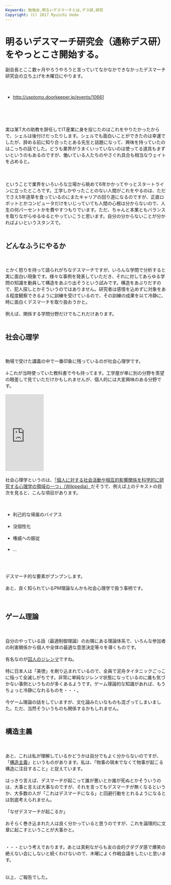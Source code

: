 ```yaml
---
Keywords: 勉強会,明るいデスマーチとは,デス研,研究
Copyright: (C) 2017 Ryuichi Ueda
---
```


# 明るいデスマーチ研究会（通称デス研）をやっとこさ開始する。
副会長とここ数ヶ月やろうやろうと言っていてなかなかできなかったデスマーチ研究会の立ち上げを木曜日にやります。<br />
<br />
<ul><br />
 <li><a href="http://usptomo.doorkeeper.jp/events/10661">http://usptomo.doorkeeper.jp/events/10661</a></li><br />
</ul><br />
<br />
<br />
実は某T大の助教を辞任してIT産業に身を投じたのはこれをやりたかったからで、シェルは後付けだったりします。シェルでも面白いことができたのは幸運でしたが、辞める前に知り合ったとある先生と話題になって、興味を持っていたのはこっちの話でした。どうも業界がうまくいっていないのは使ってる道具もまずいというのもあるのですが、働いている人たちのやさぐれ具合も相当なウェイトを占めると。<br />
<br />
<!--more--><br />
<br />
ということで業界をいろいろな立場から眺めて6年かかってやっとスタートラインに立ったところです。工学しかやったことのない人間がこれをやるのは、ただでさえ5年道草を食っているのにまたキャリアの回り道になるのですが、正直ロボットとかコンピュータだけをいじっていても人間の心根は分からないので、人生の何パーセントかを費やすつもりでいます。ただ、ちゃんと本業ともバランスを取りながらゆるゆるとやっていこうと思います。自分の分からないことが分かればよいというスタンスで。<br />
<br />
<h2>どんなふうにやるか</h2><br />
<br />
とかく怒りを持って語られがちなデスマーチですが、いろんな学問で分析すると実に面白い現象です。様々な事例を発表していただき、それに対してあらゆる学問の知識を動員して構造をあぶり出そうという試みです。構造をあぶりだすので、犯人探しとかそういうのではありません。研究者は感情を込めずに対象をある程度観察できるように訓練を受けているので、その訓練の成果を以て冷静に、時に面白くデスマーチを取り扱おうかと。<br />
<br />
例えば、関係する学問分野だけでもこれだけあります。<br />
<br />
<h2>社会心理学</h2><br />
<br />
駒場で受けた講義の中で一番印象に残っているのが社会心理学です。<br />
<br />
↓これが当時使っていた教科書で今も持ってます。工学屋が単に別の分野を羨望の眼差しで見ていただけかもしれませんが、個人的には大変興味のある分野です。<br />
<br />
<iframe src="http://rcm-fe.amazon-adsystem.com/e/cm?lt1=_blank&bc1=000000&IS2=1&bg1=FFFFFF&fc1=000000&lc1=0000FF&t=ryuichiueda-22&o=9&p=8&l=as4&m=amazon&f=ifr&ref=ss_til&asins=4000039245" style="width:120px;height:240px;" scrolling="no" marginwidth="0" marginheight="0" frameborder="0"></iframe><br />
<br />
社会心理学というのは、<a href="http://ja.wikipedia.org/wiki/%E7%A4%BE%E4%BC%9A%E5%BF%83%E7%90%86%E5%AD%A6">「個人に対する社会活動や相互的影響関係を科学的に研究する心理学の領域の一つ」（Wikipedia）</a>だそうで、例えば上のテキストの目次を見ると、こんな項目があります。<br />
<br />
<ul><br />
 <li>利己的な帰属のバイアス</li><br />
 <li>没個性化</li><br />
 <li>権威への服従</li><br />
 <li>...</li><br />
</ul><br />
<br />
デスマーチ的な要素がプンプンします。<br />
<br />
あと、良く知られているPM理論なんかも社会心理学で扱う事柄です。<br />
<br />
<br />
<h2>ゲーム理論</h2><br />
<br />
自分のやっている話（最適制御理論）のお隣にある理論体系で、いろんな参加者の利害関係から個人や全体の最適な意思決定等々を導くものです。<br />
<br />
有名なのが<a href="http://ja.wikipedia.org/wiki/%E5%9B%9A%E4%BA%BA%E3%81%AE%E3%82%B8%E3%83%AC%E3%83%B3%E3%83%9E">囚人のジレンマ</a>ですね。<br />
<br />
特に日本人は「美徳」を刷り込まれているので、全員で泥舟タイタニックごっこに陥って全滅しがちです。非常に単純なジレンマ状態になっているのに誰も気づかない事例というものが多くあるようです。ゲーム理論的な知識があれば、もうちょっと冷静になれるものを・・・。<br />
<br />
今ゲーム理論の話をしていますが、文化論みたいなものも混ざってしまいました。ただ、当然そういうものも関係するかもしれません。<br />
<br />
<h2>構造主義</h2><br />
<br />
あと、これは私が理解しているかどうかは自分でもよく分からないのですが、「<a href="http://ja.wikipedia.org/wiki/%E6%A7%8B%E9%80%A0%E4%B8%BB%E7%BE%A9">構造主義</a>」というものがあります。私は、「物事の瑣末でなくて物事が起こる構造に注目すること」と捉えています。<br />
<br />
はっきり言えば、デスマーチが起こって誰が悪いとか誰が死ぬとかそういうのは、大事と言えば大事なのですが、それを言ってもデスマーチが無くなるというか、大多数の人が「これはデスマーチになる」と回避行動をとれるようになるとは到底考えられません。<br />
<br />
「なぜデスマーチが起こるか」<br />
<br />
おそらく巻き込まれた人は良く分かっていると思うのですが、これを論理的に文章に起こすということが大事かと。<br />
<br />
<br />
・・・という考えでおります。あとは真剣ながらも友の会的グダグダ感で爆笑の絶えない会にしないと続くわけないので、木曜によく作戦会議をしたいと思います。<br />
<br />
<br />
以上、ご報告でした。
